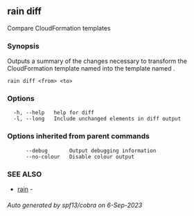 ## rain diff

Compare CloudFormation templates

### Synopsis

Outputs a summary of the changes necessary to transform the CloudFormation template named <from> into the template named <to>.

```
rain diff <from> <to>
```

### Options

```
  -h, --help   help for diff
  -l, --long   Include unchanged elements in diff output
```

### Options inherited from parent commands

```
      --debug       Output debugging information
      --no-colour   Disable colour output
```

### SEE ALSO

* [rain](index.md)	 - 

###### Auto generated by spf13/cobra on 6-Sep-2023
